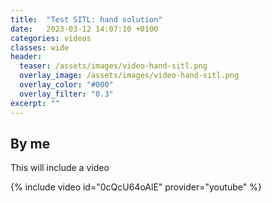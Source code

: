 ```yaml
---
title:  "Test SITL: hand solution"
date:   2023-03-12 14:07:10 +0100
categories: videos
classes: wide
header:
  teaser: /assets/images/video-hand-sitl.png
  overlay_image: /assets/images/video-hand-sitl.png
  overlay_color: "#000"
  overlay_filter: "0.3"
excerpt: ""
---
```

## By me
This will include a video

{% include video id="0cQcU64oAlE" provider="youtube" %}